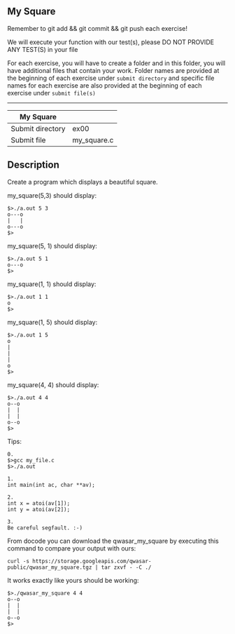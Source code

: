 ## My Square
Remember to git add && git commit && git push each exercise!

We will execute your function with our test(s), please DO NOT PROVIDE ANY TEST(S) in your file

For each exercise, you will have to create a folder and in this folder, you will have additional files that contain your work. Folder names are provided at the beginning of each exercise under `submit directory` and specific file names for each exercise are also provided at the beginning of each exercise under `submit file(s)`

-----------------------------------------------------------------------------------------------------------------------------------------------------------------------

| My Square |      |
| --------- | ---- |
| Submit directory | ex00 |
| Submit file	| my_square.c |

## Description
Create a program which displays a beautiful square.

my_square(5,3) should display:
```
$>./a.out 5 3
o---o
|   |
o---o
$>
```
my_square(5, 1) should display:
```
$>./a.out 5 1
o---o
$>
```
my_square(1, 1) should display:
```
$>./a.out 1 1
o
$>
```
my_square(1, 5) should display:
```
$>./a.out 1 5
o
|
|
|
o
$>
```
my_square(4, 4) should display:
```
$>./a.out 4 4
o--o
|  |
|  |
o--o
$>
```
Tips:
```
0.
$>gcc my_file.c
$>./a.out

1.
int main(int ac, char **av);

2.
int x = atoi(av[1]);
int y = atoi(av[2]);

3.
Be careful segfault. :-)
```
From docode you can download the qwasar_my_square by executing this command to compare your output with ours:
```
curl -s https://storage.googleapis.com/qwasar-public/qwasar_my_square.tgz | tar zxvf - -C ./
```
It works exactly like yours should be working:
```
$>./qwasar_my_square 4 4
o--o
|  |
|  |
o--o
$>
```

